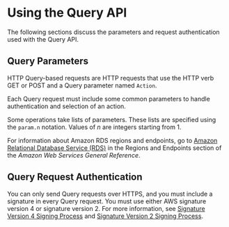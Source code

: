 # Using the Query API<a name="Using_the_Query_API"></a>

The following sections discuss the parameters and request authentication used with the Query API\.

## Query Parameters<a name="query-parameters"></a>

HTTP Query\-based requests are HTTP requests that use the HTTP verb GET or POST and a Query parameter named `Action`\.

Each Query request must include some common parameters to handle authentication and selection of an action\. 

Some operations take lists of parameters\. These lists are specified using the `param.n` notation\. Values of *n* are integers starting from 1\. 

For information about Amazon RDS regions and endpoints, go to [Amazon Relational Database Service \(RDS\)](https://docs.aws.amazon.com/general/latest/gr/rande.html#rds_region) in the Regions and Endpoints section of the *Amazon Web Services General Reference*\.

## Query Request Authentication<a name="query-authentication"></a>

You can only send Query requests over HTTPS, and you must include a signature in every Query request\. You must use either AWS signature version 4 or signature version 2\. For more information, see [ Signature Version 4 Signing Process](https://docs.aws.amazon.com/general/latest/gr/signature-version-4.html) and [ Signature Version 2 Signing Process](https://docs.aws.amazon.com/general/latest/gr/signature-version-2.html)\.